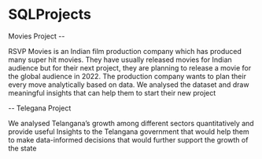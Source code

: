# SQLProjects
Movies Project --

RSVP Movies is an Indian film production company which has produced many super hit movies.
They have usually released movies for Indian audience but for their next project, they are planning to release a movie for the global audience in 2022.
The production company wants to plan their every move analytically based on data. We analysed the dataset and draw meaningful insights that can help them to start their new project


-- Telegana Project

We  analysed Telangana’s growth among different sectors quantitatively and provide useful Insights to the Telangana government that would help them to make data-informed
decisions that would further support the growth of the state
